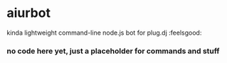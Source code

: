 # aiurbot
kinda lightweight command-line node.js bot for plug.dj :feelsgood:

### no code here yet, just a placeholder for commands and stuff
